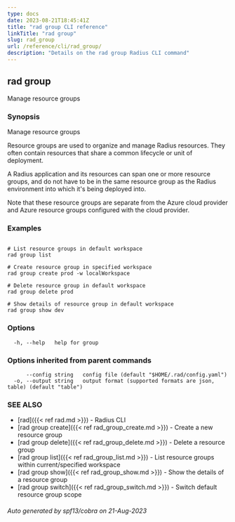 ```yaml
---
type: docs
date: 2023-08-21T18:45:41Z
title: "rad group CLI reference"
linkTitle: "rad group"
slug: rad_group
url: /reference/cli/rad_group/
description: "Details on the rad group Radius CLI command"
---
```

## rad group

Manage resource groups

### Synopsis

Manage resource groups
		
Resource groups are used to organize and manage Radius resources. They often contain resources that share a common lifecycle or unit of deployment.

A Radius application and its resources can span one or more resource groups, and do not have to be in the same resource group as the Radius environment into which it's being deployed into.

Note that these resource groups are separate from the Azure cloud provider and Azure resource groups configured with the cloud provider.


### Examples

```

# List resource groups in default workspace
rad group list

# Create resource group in specified workspace
rad group create prod -w localWorkspace

# Delete resource group in default workspace
rad group delete prod

# Show details of resource group in default workspace
rad group show dev

```

### Options

```
  -h, --help   help for group
```

### Options inherited from parent commands

```
      --config string   config file (default "$HOME/.rad/config.yaml")
  -o, --output string   output format (supported formats are json, table) (default "table")
```

### SEE ALSO

* [rad]({{< ref rad.md >}})	 - Radius CLI
* [rad group create]({{< ref rad_group_create.md >}})	 - Create a new resource group
* [rad group delete]({{< ref rad_group_delete.md >}})	 - Delete a resource group
* [rad group list]({{< ref rad_group_list.md >}})	 - List resource groups within current/specified workspace
* [rad group show]({{< ref rad_group_show.md >}})	 - Show the details of a resource group
* [rad group switch]({{< ref rad_group_switch.md >}})	 - Switch default resource group scope

###### Auto generated by spf13/cobra on 21-Aug-2023
